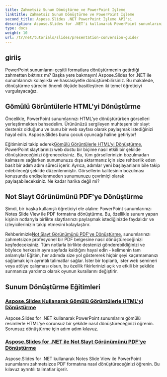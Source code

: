 ```yaml
---
title: Zahmetsiz Sunum Dönüştürme ve PowerPoint İşleme
linktitle: Zahmetsiz Sunum Dönüştürme ve PowerPoint İşleme
second_title: Aspose.Slides .NET PowerPoint İşleme API'si
description: Aspose.Slides for .NET'i kullanarak PowerPoint sunumlarını nasıl zahmetsizce dönüştürebileceğinizi açık ve adım adım eğitimlerimizle keşfedin.
type: docs
weight: 10
url: /tr/net/tutorials/slides/presentation-conversion-guide/
---
```

## giriiş

PowerPoint sunumlarını çeşitli formatlara dönüştürmenin getirdiği zahmetten bıktınız mı? Başka yere bakmayın! Aspose.Slides for .NET ile sunumlarınızı kolaylıkla ve hassasiyetle dönüştürebilirsiniz. Bu makalede, dönüştürme sürecini önemli ölçüde basitleştiren iki temel öğreticiyi vurgulayacağız.

## Gömülü Görüntülerle HTML'yi Dönüştürme

Öncelikle, PowerPoint sunumlarınızı HTML'ye dönüştürürken görselleri yerleştirmekten bahsedelim. Ürününüzü sergileyen muhteşem bir slayt desteniz olduğunu ve bunu bir web sayfası olarak paylaşmak istediğinizi hayal edin. Aspose.Slides bunu çocuk oyuncağı haline getiriyor! 

 Eğitimimizi takip ederek[Gömülü Görüntülerle HTML'yi Dönüştürme](./converting-html-with-embedded-images/), PowerPoint slaytlarınızı web dostu bir biçime nasıl etkili bir şekilde dönüştüreceğinizi öğreneceksiniz. Bu, tüm görsellerinizin bozulmadan kalmasını sağlarken sunumunuzu dışa aktarmanız için size rehberlik eden basit bir adım adım süreci içerir. Ayrıca, adımlar yeni başlayanların bile takip edebileceği şekilde düzenlenmiştir. Görsellerin kalitesinin bozulması konusunda endişelenmeden sunumunuzu çevrimiçi olarak paylaşabileceksiniz. Ne kadar harika değil mi?

## Not Slayt Görünümünü PDF'ye Dönüştürme

Şimdi, bir başka kullanışlı öğreticiyi ele alalım: PowerPoint sunumlarınızı Notes Slide View ile PDF formatına dönüştürme. Bu, özellikle sunum yapan kişinin notlarıyla birlikte slaytlarınızı paylaşmak istediğinizde faydalıdır ve izleyicilerinizin takip etmesini kolaylaştırır. 

 Rehberimizle[Not Slayt Görünümünü PDF'ye Dönüştürme](./converting-notes-slide-view-to-pdf/), sunumlarınızı zahmetsizce profesyonel bir PDF belgesine nasıl dönüştüreceğinizi keşfedeceksiniz. Tüm notlarla birlikte destenizi gönderebildiğinizi ve böylece herkesin aynı sayfada kaldığını hayal edin - kelimenin tam anlamıyla! Eğitim, her adımda size yol göstererek hiçbir şeyi kaçırmamanızı sağlamak için ayrıntılı talimatlar sağlar. İster bir toplantı, ister web semineri veya atölye çalışması olsun, bu özellik fikirlerinizi açık ve etkili bir şekilde sunmanıza yardımcı olarak oyunun kurallarını değiştirir.

## Sunum Dönüştürme Eğitimleri
### [Aspose.Slides Kullanarak Gömülü Görüntülerle HTML'yi Dönüştürme](./converting-html-with-embedded-images/)
Aspose.Slides for .NET kullanarak PowerPoint sunumlarını gömülü resimlerle HTML'ye sorunsuz bir şekilde nasıl dönüştüreceğinizi öğrenin. Sorunsuz dönüştürme için adım adım kılavuz.
### [Aspose.Slides for .NET ile Not Slayt Görünümünü PDF'ye Dönüştürme](./converting-notes-slide-view-to-pdf/)
Aspose.Slides for .NET kullanarak Notes Slide View ile PowerPoint sunumlarını zahmetsizce PDF formatına nasıl dönüştüreceğinizi öğrenin. Bu kılavuz ayrıntılı talimatlar içerir.
